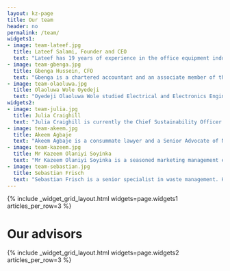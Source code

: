 ```yaml
---
layout: kz-page
title: Our team
header: no
permalink: /team/
widgets1:
- image: team-lateef.jpg
  title: Lateef Salami, Founder and CEO
  text: "Lateef has 19 years of experience in the office equipment industry in Nigeria. He studied Electrical Engineering at The Polytechnic, Ibadan. In 2008 Lateef started Bluesky Digitech, a for-purpose business focussed on office equipment repairs. He obtained an MSc in Environmental Management from University of Derby, UK in 2019. Afterwards he joined the International Sustainability Academy (ISA) in Germany as a research fellow. That is where the idea for Ecopath was developed."
- image: team-gbenga.jpg
  title: Gbenga Hussein, CFO
  text: "Gbenga is a chartered accountant and an associate member of the Chartered Institute of Taxation of Nigeria. He is an expert in financial management, strategy and change management. Gbenga worked with Sunflag Nigeria Limited, Haggai Mortgage Bank and Slava-Yeditepe Construction Group where he was the Head of Accounts. As a consultant, he has designed business development solutions for First Bank of Nigeria, Central Bank of Nigeria, Guaranty Trust Bank, and Stanbic IBTC Bank, to name a few."
- image: team-olaoluwa.jpg
  title: Olaoluwa Wole Oyedeji
  text: "Oyedeji Olaoluwa Wole studied Electrical and Electronics Engineering at the Polytechnic Ibadan and computer science at Ajayi Crowther University. Olaoluwa interned with CFAO, and later worked at Procter and Gamble as an operation leader. He has earned certification by the Integrated Bureau for Engineering and Consultation (IBEC) Cairo on low voltage power distribution systems, Electrical safety  Autonomous Maintenance, Quality assurance, HSE, and many more."
widgets2:
- image: team-julia.jpg
  title: Julia Craighill
  text: "Julia Craighill is currently the Chief Sustainability Officer at Green Business Bureau. Julia has a proven track record of creating measurable business value with sustainable practices, environmental stewardship, and social responsibility."
- image: team-akeem.jpg
  title: Akeem Agbaje
  text: "Akeem Agbaje is a consummate lawyer and a Senior Advocate of Nigeria, SAN. He is presently the Chief Executive Officer at ENTEC Power and Utility Company. Mr. Akeem Agbaje is also a managing partner at Agbaje and Co, a legal practitioner chamber in Ibadan, Nigeria. He is an expert in business growth and development, skilled in developing innovative strategies to increase market share."
- image: team-kazeem.jpg
  title: Mr Kazeem Olaniyi Soyinka
  text: "Mr Kazeem Olaniyi Soyinka is a seasoned marketing management expert. He is a former Lecturer in Business Management/Marketing at The Federal Polytechnic Ilaro, Nigeria, and a member of The Nigerian Institute of Management. For 25 uninterrupted years, he was a Sales/ /Marketing Expert in Printing Solutions at the French /Japanese Conglomerate CFAO Nigeria PLC. Presently, he is the Chairman/CEO of Kyellow Hotel & Leisure Services Ltd Ibadan, Nigeria, Kyellow Agricultural Services Ltd Ibadan, Nigeria, and Oyin Integrated Trading & Merchandise Co Ltd Ibadan Nigeria."
- image: team-sebastian.jpg
  title: Sebastian Frisch
  text: "Sebastian Frisch is a senior specialist in waste management. He was the site Operations Manager and Interim manager at AXION Consulting. Sebastian was also the key account manager and process engineer at Dr. Pangenkopf Waste Management Process. He is the founder of GreenForest Gmbh and BlackForest Gmbh. He is a member of Board of Directors at Landbell Greenforest Solutions. Sebastian also offers consultancy services on Waste Information Management System Projects."
---
```


{% include _widget_grid_layout.html widgets=page.widgets1 articles_per_row=3 %}

# Our advisors
{% include _widget_grid_layout.html widgets=page.widgets2 articles_per_row=3 %}
